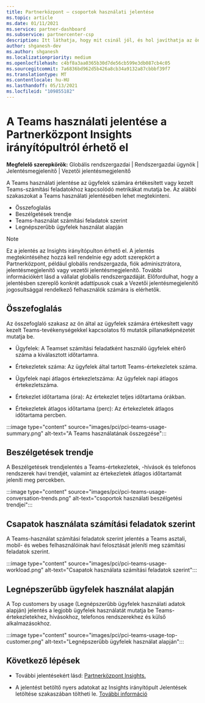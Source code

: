 ```yaml
---
title: Partnerközpont – csoportok használati jelentése
ms.topic: article
ms.date: 01/11/2021
ms.service: partner-dashboard
ms.subservice: partnercenter-csp
description: Itt láthatja, hogy mit csinál jól, és hol javíthatja az ön által az ügyfelek számára értékesít vagy felügyelni képes Teams-előfizetések használatát.
author: shganesh-dev
ms.author: shganesh
ms.localizationpriority: medium
ms.openlocfilehash: c4bf8a3aa0365b30d7de56cb599e3db087cb4c05
ms.sourcegitcommit: 7a6836bd962d5b426a8cb34a9132a87cbbbf39f7
ms.translationtype: MT
ms.contentlocale: hu-HU
ms.lasthandoff: 05/13/2021
ms.locfileid: "109855182"
---
```

# <a name="teams-usage-report-available-from-the-partner-center-insights-dashboard"></a>A Teams használati jelentése a Partnerközpont Insights irányítópultról érhető el

**Megfelelő szerepkörök:** Globális rendszergazdai | Rendszergazdai ügynök | Jelentésmegjelenítő | Vezetői jelentésmegjelenítő

A Teams használati jelentése az ügyfelek számára értékesített vagy kezelt Teams-számítási feladatokhoz kapcsolódó metrikákat mutatja be. Az alábbi szakaszokat a Teams használati jelentésében lehet megtekinteni.

- Összefoglalás
- Beszélgetések trendje
- Teams-használat számítási feladatok szerint
- Legnépszerűbb ügyfelek használat alapján

 > [!NOTE]
 > Ez a jelentés az Insights irányítópulton érhető el. A jelentés megtekintéséhez hozzá kell rendelnie egy adott szerepkört a Partnerközpont, például globális rendszergazda, fiók adminisztrátora, jelentésmegjelenítő vagy vezetői jelentésmegjelenítő. További információkért lásd a vállalat globális rendszergazdáját. Előfordulhat, hogy a jelentésben szereplő konkrét adattípusok csak a Vezetői jelentésmegjelenítő jogosultsággal rendelkező felhasználók számára is elérhetők.

## <a name="summary"></a>Összefoglalás

Az összefoglaló szakasz az ön által az ügyfelek számára értékesített vagy kezelt Teams-tevékenységekkel kapcsolatos fő mutatók pillanatképnézetét mutatja be.  

- Ügyfelek: A Teamset számítási feladatként használó ügyfelek eltérő száma a kiválasztott időtartamra.

- Értekezletek száma: Az ügyfelek által tartott Teams-értekezletek száma.

- Ügyfelek napi átlagos értekezletszáma: Az ügyfelek napi átlagos értekezletszáma. 

- Értekezlet időtartama (óra): Az értekezlet teljes időtartama órákban. 

- Értekezletek átlagos időtartama (perc): Az értekezletek átlagos időtartama percben. 

:::image type="content" source="images/pci/pci-teams-usage-summary.png" alt-text="A Teams használatának összegzése":::

## <a name="conversations-trend"></a>Beszélgetések trendje

A Beszélgetések trendjelentés a Teams-értekezletek, -hívások és telefonos rendszerek havi trendjét, valamint az értekezletek átlagos időtartamát jeleníti meg percekben.

:::image type="content" source="images/pci/pci-teams-usage-conversation-trends.png" alt-text="csoportok használati beszélgetési trendjei":::

## <a name="teams-usage-by-workloads"></a>Csapatok használata számítási feladatok szerint

A Teams-használat számítási feladatok szerint jelentés a Teams asztali, mobil- és webes felhasználóinak havi felosztását jeleníti meg számítási feladatok szerint.

:::image type="content" source="images/pci/pci-teams-usage-workload.png" alt-text="Csapatok használata számítási feladatok szerint":::

## <a name="top-customers-by-usage"></a>Legnépszerűbb ügyfelek használat alapján

A Top customers by usage (Legnépszerűbb ügyfelek használati adatok alapján) jelentés a legjobb ügyfelek használatát mutatja be Teams-értekezletekhez, hívásokhoz, telefonos rendszerekhez és külső alkalmazásokhoz.

:::image type="content" source="images/pci/pci-teams-usage-top-customer.png" alt-text="Legnépszerűbb ügyfelek használat alapján":::

## <a name="next-steps"></a>Következő lépések

- További jelentésekért lásd: [Partnerközpont Insights.](partner-center-insights.md)

- A jelentést betöltő nyers adatokat az Insights irányítópult Jelentések letöltése szakaszában töltheti le. [További információ](pci-download-reports.md) 
